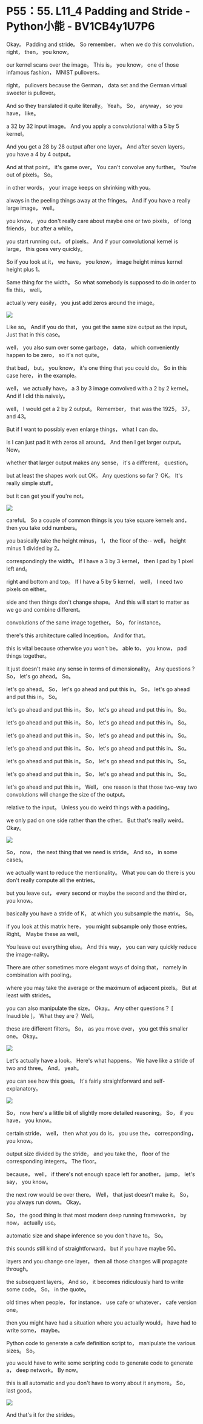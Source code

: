# P55：55. L11_4 Padding and Stride - Python小能 - BV1CB4y1U7P6

 Okay。 Padding and stride。 So remember， when we do this convolution， right， then， you know。

 our kernel scans over the image。 This is， you know， one of those infamous fashion， MNIST pullovers。

 right， pullovers because the German， data set and the German virtual sweeter is pullover。

 And so they translated it quite literally。 Yeah。 So， anyway， so you have， like。

 a 32 by 32 input image。 And you apply a convolutional with a 5 by 5 kernel。

 And you get a 28 by 28 output after one layer。 And after seven layers， you have a 4 by 4 output。

 And at that point， it's game over。 You can't convolve any further。 You're out of pixels。 So。

 in other words， your image keeps on shrinking with you。

 always in the peeling things away at the fringes。 And if you have a really large image， well。

 you know， you don't really care about maybe one or two pixels， of long friends， but after a while。

 you start running out， of pixels。 And if your convolutional kernel is large， this goes very quickly。

 So if you look at it， we have， you know， image height minus kernel height plus 1。

 Same thing for the width。 So what somebody is supposed to do in order to fix this， well。

 actually very easily， you just add zeros around the image。



![](img/24e4388fdc881dee8baa49a2d2635a10_1.png)

 Like so。 And if you do that， you get the same size output as the input。 Just that in this case。

 well， you also sum over some garbage， data， which conveniently happen to be zero， so it's not quite。

 that bad， but， you know， it's one thing that you could do。 So in this case here， in the example。

 well， we actually have， a 3 by 3 image convolved with a 2 by 2 kernel。 And if I did this naively。

 well， I would get a 2 by 2 output。 Remember， that was the 1925， 37， and 43。

 But if I want to possibly even enlarge things， what I can do。

 is I can just pad it with zeros all around。 And then I get larger output。 Now。

 whether that larger output makes any sense， it's a different， question。

 but at least the shapes work out OK。 Any questions so far？ OK。 It's really simple stuff。

 but it can get you if you're not。

![](img/24e4388fdc881dee8baa49a2d2635a10_3.png)

 careful。 So a couple of common things is you take square kernels and， then you take odd numbers。

 you basically take the height minus， 1， the floor of the-- well， height minus 1 divided by 2。

 correspondingly the width。 If I have a 3 by 3 kernel， then I pad by 1 pixel left and。

 right and bottom and top。 If I have a 5 by 5 kernel， well， I need two pixels on either。

 side and then things don't change shape。 And this will start to matter as we go and combine different。

 convolutions of the same image together。 So， for instance。

 there's this architecture called Inception。 And for that。

 this is vital because otherwise you won't be， able to， you know， pad things together。

 It just doesn't make any sense in terms of dimensionality。 Any questions？ So， let's go ahead。 So。

 let's go ahead。 So， let's go ahead and put this in。 So， let's go ahead and put this in。 So。

 let's go ahead and put this in。 So， let's go ahead and put this in。 So。

 let's go ahead and put this in。 So， let's go ahead and put this in。 So。

 let's go ahead and put this in。 So， let's go ahead and put this in。 So。

 let's go ahead and put this in。 So， let's go ahead and put this in。 So。

 let's go ahead and put this in。 So， let's go ahead and put this in。 So。

 let's go ahead and put this in。 So， let's go ahead and put this in。 So。

 let's go ahead and put this in。 Well， one reason is that those two-way two convolutions will change the size of the output。

 relative to the input。 Unless you do weird things with a padding。

 we only pad on one side rather than the other。 But that's really weird。 Okay。



![](img/24e4388fdc881dee8baa49a2d2635a10_5.png)

 So， now， the next thing that we need is stride。 And so， in some cases。

 we actually want to reduce the mentionality。 What you can do there is you don't really compute all the entries。

 but you leave out， every second or maybe the second and the third or， you know。

 basically you have a stride of K， at which you subsample the matrix。 So。

 if you look at this matrix here， you might subsample only those entries。 Right。 Maybe these as well。

 You leave out everything else。 And this way， you can very quickly reduce the image-nality。

 There are other sometimes more elegant ways of doing that， namely in combination with pooling。

 where you may take the average or the maximum of adjacent pixels。 But at least with strides。

 you can also manipulate the size。 Okay。 Any other questions？ [ Inaudible ]， What they are？ Well。

 these are different filters。 So， as you move over， you get this smaller one。 Okay。



![](img/24e4388fdc881dee8baa49a2d2635a10_7.png)

 Let's actually have a look。 Here's what happens。 We have like a stride of two and three。 And， yeah。

 you can see how this goes。 It's fairly straightforward and self-explanatory。



![](img/24e4388fdc881dee8baa49a2d2635a10_9.png)

 So， now here's a little bit of slightly more detailed reasoning。 So， if you have， you know。

 certain stride， well， then what you do is， you use the， corresponding， you know。

 output size divided by the stride， and you take the， floor of the corresponding integers。 The floor。

 because， well， if there's not enough space left for another， jump， let's say， you know。

 the next row would be over there。 Well， that just doesn't make it。 So， you always run down。 Okay。

 So， the good thing is that most modern deep running frameworks， by now， actually use。

 automatic size and shape inference so you don't have to。 So。

 this sounds still kind of straightforward， but if you have maybe 50。

 layers and you change one layer， then all those changes will propagate through。

 the subsequent layers。 And so， it becomes ridiculously hard to write some code。 So， in the quote。

 old times when people， for instance， use cafe or whatever， cafe version one。

 then you might have had a situation where you actually would， have had to write some， maybe。

 Python code to generate a cafe definition script to， manipulate the various sizes。 So。

 you would have to write some scripting code to generate code to generate a， deep network。 By now。

 this is all automatic and you don't have to worry about it anymore。 So， last good。



![](img/24e4388fdc881dee8baa49a2d2635a10_11.png)

 And that's it for the strides。